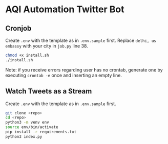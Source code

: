 # AQI Automation Twitter Bot

## Cronjob

Create `.env` with the template as in `.env.sample` first. Replace `delhi, us embassy` with your city in `job.py` line 38.

```bash
chmod +x install.sh
./install.sh
```

Note: if you receive errors regarding user has no crontab, generate one by executing `crontab -e` once and inserting an empty line.

## Watch Tweets as a Stream

Create `.env` with the template as in `.env.sample` first.

```bash
git clone <repo>
cd <repo>
python3 -m venv env
source env/bin/activate
pip install -r requirements.txt
python3 index.py
```
